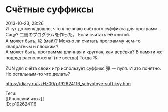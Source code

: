 Счётные суффиксы
=================

   
 2013-10-23, 23:26   
  И тут до меня дошло, что я не знаю счётного суффикса для программ.   
 Сацу? 二冊のプログラムを作った。 Если считать её книгой.   
 А может быть, 枚 (май)? Можно ли считать программу чем-то квадратным и плоским?   
 А может быть, программа длинная и круглая, как верёвка? В памяти же подряд расположена! (не всегда) Тогда 本.   
   
 ZUN для счёта своих игр использует суффикс 弾 -- пуля. И это понятно. Но остальным-то что делать?   
    
 <https://diary.ru/~zHz00/p192624116_schyotnye-suffiksy.htm>   
   
 Теги:   
 [[Японский язык]]   
 ID: p192624116